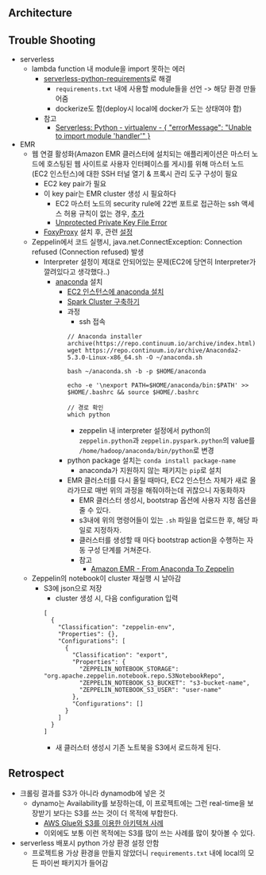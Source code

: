 ## Architecture

## Trouble Shooting
* serverless
  * lambda function 내 module을 import 못하는 에러
    * [serverless-python-requirements](https://github.com/UnitedIncome/serverless-python-requirements)로 해결
      * `requirements.txt` 내에 사용할 module들을 선언 -> 해당 환경 만들어줌
      * dockerize도 함(deploy시 local에 docker가 도는 상태여야 함)
    * 참고
      * [Serverless: Python - virtualenv - { "errorMessage": "Unable to import module 'handler'" }](https://markhneedham.com/blog/2017/08/06/serverless-python-virtualenv-errormessage-unable-import-module-handler/)
* EMR
  * 웹 연결 활성화(Amazon EMR 클러스터에 설치되는 애플리케이션은 마스터 노드에 호스팅된 웹 사이트로 사용자 인터페이스를 게시)를 위해 마스터 노드(EC2 인스턴스)에 대한 SSH 터널 열기 & 프록시 관리 도구 구성이 필요
    * EC2 key pair가 필요
    * 이 key pair는 EMR cluster 생성 시 필요하다
      * EC2 마스터 노드의 security rule에 22번 포트로 접근하는 ssh 액세스 허용 규칙이 없는 경우, [추가](https://docs.aws.amazon.com/ko_kr/AWSEC2/latest/UserGuide/authorizing-access-to-an-instance.html)
      * [Unprotected Private Key File Error](https://docs.aws.amazon.com/ko_kr/AWSEC2/latest/UserGuide/TroubleshootingInstancesConnecting.html#troubleshoot-unprotected-key)
    * [FoxyProxy](https://chrome.google.com/webstore/detail/foxyproxy-standard/gcknhkkoolaabfmlnjonogaaifnjlfnp?hl=ko) 설치 후, 관련 [설정](https://docs.aws.amazon.com/ko_kr/emr/latest/ManagementGuide/emr-connect-master-node-proxy.html#emr-connect-foxy-proxy-chrome)
  * Zeppelin에서 코드 실행시, java.net.ConnectException: Connection refused (Connection refused) 발생
    * Interpreter 설정이 제대로 안되어있는 문제(EC2에 당연히 Interpreter가 깔려있다고 생각했다..)
      * [anaconda](https://www.anaconda.com/) 설치
        * [EC2 인스턴스에 anaconda 설치](https://hackernoon.com/aws-ec2-part-3-installing-anaconda-on-ec2-linux-ubuntu-dbef0835818a)
        * [Spark Cluster 구축하기](https://dziganto.github.io/amazon%20emr/apache%20spark/apache%20zeppelin/big%20data/From-Zero-to-Spark-Cluster-in-Under-Ten-Minutes/)
        * 과정
          * ssh 접속
          ```
          // Anaconda installer archive(https://repo.continuum.io/archive/index.html)
          wget https://repo.continuum.io/archive/Anaconda2-5.3.0-Linux-x86_64.sh -O ~/anaconda.sh

          bash ~/anaconda.sh -b -p $HOME/anaconda

          echo -e '\nexport PATH=$HOME/anaconda/bin:$PATH' >> $HOME/.bashrc && source $HOME/.bashrc

          // 경로 확인
          which python
          ```
          * zeppelin 내 interpreter 설정에서 python의 `zeppelin.python`과 `zeppelin.pyspark.python`의 value를 `/home/hadoop/anaconda/bin/python`로 변경
        * python package 설치는 `conda install package-name`
          * anaconda가 지원하지 않는 패키지는 `pip`로 설치
        * EMR 클러스터를 다시 올릴 때마다, EC2 인스턴스 자체가 새로 올라가므로 매번 위의 과정을 해줘야하는데 귀찮으니 자동화하자
          * EMR 클러스터 생성시, bootstrap 옵션에 사용자 지정 옵션을 줄 수 있다.
          * s3내에 위의 명령어들이 있는 `.sh` 파일을 업로드한 후, 해당 파일로 지정하자.
          * 클러스터를 생성할 때 마다 bootstrap action을 수행하는 자동 구성 단계를 거쳐준다.
          * 참고
            * [Amazon EMR - From Anaconda To Zeppelin](https://dziganto.github.io/zeppelin/spark/zeppelinhub/emr/anaconda/tensorflow/shiro/s3/theano/bootstrap%20script/EMR-From-Scratch/)
  * Zeppelin의 notebook이 cluster 재실행 시 날아감
    * S3에 json으로 저장
      * cluster 생성 시, 다음 configuration 입력
      ```
      [
        {
          "Classification": "zeppelin-env",
          "Properties": {},
          "Configurations": [
            {
              "Classification": "export",
              "Properties": {
                "ZEPPELIN_NOTEBOOK_STORAGE": "org.apache.zeppelin.notebook.repo.S3NotebookRepo",
                "ZEPPELIN_NOTEBOOK_S3_BUCKET": "s3-bucket-name",
                "ZEPPELIN_NOTEBOOK_S3_USER": "user-name"
              },
              "Configurations": []
            }
          ]
        }
      ]
      ```
      * 새 클러스터 생성시 기존 노트북을 S3에서 로드하게 된다.

## Retrospect
* 크롤링 결과를 S3가 아니라 dynamodb에 넣은 것
  * dynamo는 Availability를 보장하는데, 이 프로젝트에는 그런 real-time을 보장받기 보다는 S3를 쓰는 것이 더 목적에 부합한다.
    *  [AWS Glue와 S3를 이용한 아키텍쳐 사례](https://aws.amazon.com/blogs/big-data/build-a-data-lake-foundation-with-aws-glue-and-amazon-s3/)
    * 이외에도 보통 이런 목적에는 S3를 많이 쓰는 사례를 많이 찾아볼 수 있다.
* serverless 배포시 python 가상 환경 설정 안함
  * 프로젝트용 가상 환경을 만들지 않았더니 `requirements.txt` 내에 local의 모든 파이썬 패키지가 들어감
